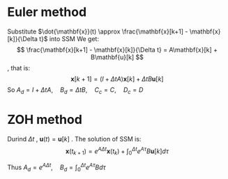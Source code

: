 # Euler method
Substitute $\dot{\mathbf{x}}(t) \approx \frac{\mathbf{x}[k+1] - \mathbf{x}[k]}{\Delta t}$ into SSM
We get:
$$
\frac{\mathbf{x}[k+1] - \mathbf{x}[k]}{\Delta t} = A\mathbf{x}[k] + B\mathbf{u}[k]
$$
, that is:
$$
\mathbf{x}[k+1] = \left( I + \Delta t A \right) \mathbf{x}[k] + \Delta t B \mathbf{u}[k]
$$
So $A_d = I + \Delta t A, \quad B_d = \Delta t B, \quad C_c=C, \quad D_c=D$

# ZOH method
Durind $\Delta t$ ,  $\mathbf{u}(t) = \mathbf{u}[k]$ . The solution of SSM is:
$$
\mathbf{x}(t_{k+1}) = e^{A\Delta t} \mathbf{x}(t_k) + \int_{0}^{\Delta t} e^{A\tau} B \mathbf{u}[k] d\tau
$$

Thus $A_d = e^{A\Delta t}, \quad B_d = \int_{0}^{\Delta t} e^{A\tau} B d\tau$
